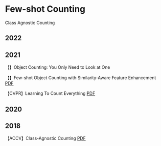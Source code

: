 # Few-shot Counting
Class Agnostic Counting

## 2022


## 2021
【】Object Counting: You Only Need to Look at One

【】Few-shot Object Counting with Similarity-Aware Feature Enhancement [PDF](https://arxiv.org/pdf/2201.08959.pdf)

【CVPR】Learning To Count Everything [PDF](https://arxiv.org/pdf/2104.08391.pdf)

## 2020

## 2018
【ACCV】Class-Agnostic Counting [PDF](https://arxiv.org/pdf/1811.00472.pdf)

